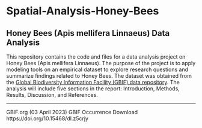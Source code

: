 # Spatial-Analysis-Honey-Bees

## Honey Bees (Apis mellifera Linnaeus) Data Analysis

This repository contains the code and files for a data analysis project on Honey Bees (Apis mellifera Linnaeus). The purpose of the project is to apply modeling tools on an empirical dataset to explore research questions and summarize findings related to Honey Bees. The dataset was obtained from the [Global Biodiversity Information Facility (GBIF) data repository](https://www.gbif.org/species/1341976). The analysis will include five sections in the report: Introduction, Methods, Results, Discussion, and References.








<hr/>
GBIF.org (03 April 2023) GBIF Occurrence Download https://doi.org/10.15468/dl.z5crjy
